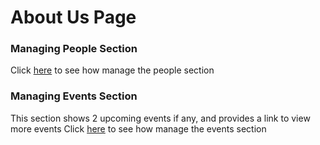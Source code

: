 # About Us Page

### Managing People Section

Click [here](../static-pages/people) to see how manage the people section

### Managing Events Section

This section shows 2 upcoming events if any, and provides a link to view more events
Click [here](../static-pages/events) to see how manage the events section
